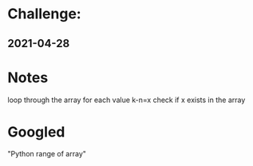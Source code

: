 # Challenge: 
## 2021-04-28 


# Notes 

loop through the array 
for each value k-n=x
    check if x exists in the array
    

# Googled 
"Python range of array"


